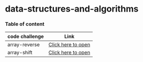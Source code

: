 # data-structures-and-algorithms


### Table of content
|code challenge|Link|
|--------------|----|
|array-reverse|[Click here to open](array-reverse/README)|
|array-shift|[Click here to open](array-shift/README)|
